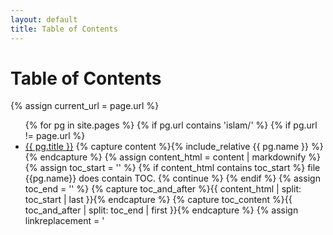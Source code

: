 ```yaml
---
layout: default
title: Table of Contents
---
```


<h1>Table of Contents</h1>

{% assign current_url = page.url %}

<ul>
  {% for pg in site.pages %}
    {% if pg.url contains 'islam/' %}
    {% if pg.url != page.url %}
      <li>
        <a href="{{ pg.url }}">{{ pg.title }}</a>
        {% capture content %}{% include_relative {{ pg.name }} %}{% endcapture %}
		{% assign content_html = content | markdownify %}
		{% assign toc_start = '<!--TOC-->' %}
		{% if content_html contains toc_start %}
		file {{pg.name}} does contain TOC. 
			{% continue %}
		{% endif %}
		{% assign toc_end = '<!--/TOC-->' %}
		{% capture toc_and_after %}{{ content_html | split: toc_start | last }}{% endcapture %}
		{% capture toc_content %}{{ toc_and_after | split: toc_end | first }}{% endcapture %}
		{% assign linkreplacement = '<a href="' | append: page.dir %}
		{% assign toc_content = toc_content | replace: ' id="markdown-toc"', '' | replace: '<a href="', linkreplacement %}
		{{ toc_content }}
      </li>
    {% endif %}
    {% endif %}
  {% endfor %}
</ul>
Too




